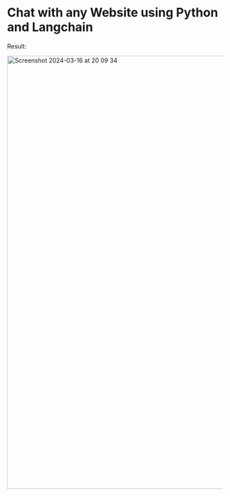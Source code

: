 # Chat with any Website using Python and Langchain


Result:


<img width="1010" alt="Screenshot 2024-03-16 at 20 09 34" src="https://github.com/redjules/Chat-with-any-Website-using-Python-and-Langchain-/assets/106017493/f284beb5-dd6c-406d-87bd-7617150b0e0c">
